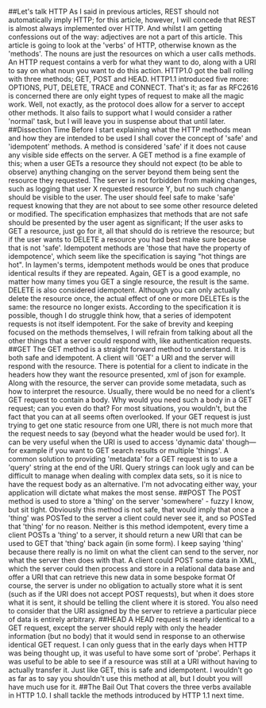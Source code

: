 ##Let's talk HTTP
As I said in previous articles, REST should not automatically imply HTTP; for this article, however, I will concede that REST is almost always implemented over HTTP. And whilst I am getting confessions out of the way: adjectives are not a part of this article. This article is going to look at the 'verbs' of HTTP, otherwise known as the 'methods'. The nouns are just the resources on which a user calls methods. An HTTP request contains a verb for what they want to do, along with a URI to say on what noun you want to do this action.
HTTP1.0 got the ball rolling with three methods; GET, POST and HEAD. HTTP1.1 introduced five more: OPTIONS, PUT, DELETE, TRACE and CONNECT. That's it; as far as RFC2616 is concerned there are only eight types of request to make all the magic work. Well, not exactly, as the protocol does allow for a server to accept other methods. It also fails to support what I would consider a rather 'normal' task, but I will leave you in suspense about that until later.
##Dissection Time
Before I start explaining what the HTTP methods mean and how they are intended to be used I shall cover the concept of 'safe' and 'idempotent' methods. A method is considered 'safe' if it does not cause any visible side effects on the server. A GET method is a fine example of this; when a user GETs a resource they should not expect (to be able to observe) anything changing on the server beyond them being sent the resource they requested. The server is not forbidden from making changes, such as logging that user X requested resource Y, but no such change should be visible to the user. The user should feel safe to make 'safe' request knowing that they are not about to see some other resource deleted or modified. The specification emphasizes that methods that are not safe should be presented by the user agent as significant; If the user asks to GET a resource, just go for it, all that should do is retrieve the resource; but if the user wants to DELETE a resource you had best make sure because that is not 'safe'.
Idempotent methods are 'those that have the property of idempotence', which seem like the specification is saying "hot things are hot". In laymen's terms, idempotent methods would be ones that produce identical results if they are repeated. Again, GET is a good example, no matter how many times you GET a single resource, the result is the same. DELETE is also considered idempotent. Although you can only actually delete the resource once, the actual effect of one or more DELETEs is the same: the resource no longer exists. According to the specification it is possible, though I do struggle think how, that a series of idempotent requests is not itself idempotent.
For the sake of brevity and keeping focused on the methods themselves, I will refrain from talking about all the other things that a server could respond with, like authentication requests.
##GET
The GET method is a straight forward method to understand. It is both safe and idempotent. A client will 'GET' a URI and the server will respond with the resource. There is potential for a client to indicate in the headers how they want the resource presented, xml of json for example. Along with the resource, the server can provide some metadata, such as how to interpret the resource.
Usually, there would be no need for a client’s GET request to contain a body. Why would you need such a body in a GET request; can you even do that? For most situations, you wouldn't, but the fact that you can at all seems often overlooked. If your GET request is just trying to get one static resource from one URI, there is not much more that the request needs to say (beyond what the header would be used for). It can be very useful when the URI is used to access 'dynamic data' though—for example if you want to GET search results or multiple 'things'. A common solution to providing 'metadata' for a GET request is to use a 'query' string at the end of the URI. Query strings can look ugly and can be difficult to manage when dealing with complex data sets, so it is nice to have the request body as an alternative. I'm not advocating either way, your application will dictate what makes the most sense.
##POST
The POST method is used to store a 'thing' on the server 'somewhere' - fuzzy I know, but sit tight. Obviously this method is not safe, that would imply that once a 'thing' was POSTed to the server a client could never see it, and so POSTed that 'thing' for no reason. Neither is this method idempotent, every time a client POSTs a 'thing' to a server, it should return a new URI that can be used to GET that 'thing' back again (in some form).
I keep saying 'thing' because there really is no limit on what the client can send to the server, nor what the server then does with that. A client could POST some data in XML, which the server could then process and store in a relational data base and offer a URI that can retrieve this new data in some bespoke format Of course, the server is under no obligation to actually store what it is sent (such as if the URI does not accept POST requests), but when it does store what it is sent, it should be telling the client where it is stored. You also need to consider that the URI assigned by the server to retrieve a particular piece of data is entirely arbitrary. 
##HEAD
A HEAD request is nearly identical to a GET request, except the server should reply with only the header information (but no body) that it would send in response to an otherwise identical GET request. I can only guess that in the early days when HTTP was being thought up, it was useful to have some sort of 'probe'. Perhaps it was useful to be able to see if a resource was still at a URI without having to actually transfer it. Just like GET, this is safe and idempotent. I wouldn't go as far as to say you shouldn't use this method at all, but I doubt you will have much use for it.
##The Bail Out
That covers the three verbs available in HTTP 1.0. I shall tackle the methods introduced by HTTP 1.1 next time.
